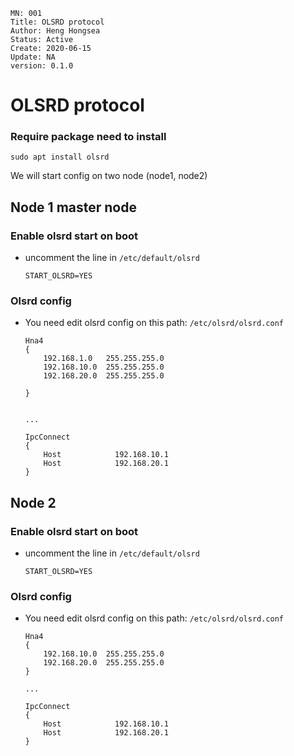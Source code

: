 ```
MN: 001
Title: OLSRD protocol
Author: Heng Hongsea
Status: Active
Create: 2020-06-15
Update: NA
version: 0.1.0
```

# OLSRD protocol

### Require package need to install

```
sudo apt install olsrd
```

We will start config on two node (node1, node2)

## Node 1 master node

### Enable olsrd start on boot

* uncomment the line in `/etc/default/olsrd`

    ```console
    START_OLSRD=YES
    ```

### Olsrd config

* You need edit olsrd config on this path:  `/etc/olsrd/olsrd.conf`

    ```console
    Hna4
    {
        192.168.1.0   255.255.255.0
        192.168.10.0  255.255.255.0
        192.168.20.0  255.255.255.0

    }


    ...

    IpcConnect
    {
        Host            192.168.10.1
        Host            192.168.20.1 
    }
    ```
## Node 2

### Enable olsrd start on boot

* uncomment the line in `/etc/default/olsrd`

    ```console
    START_OLSRD=YES
    ```

### Olsrd config

* You need edit olsrd config on this path:  `/etc/olsrd/olsrd.conf`

    ```console
    Hna4
    {
        192.168.10.0  255.255.255.0
        192.168.20.0  255.255.255.0
    }

    ...

    IpcConnect
    {
        Host            192.168.10.1
        Host            192.168.20.1   
    }

    ```
